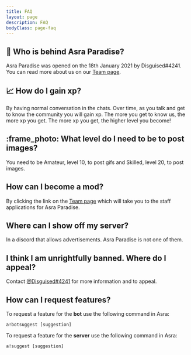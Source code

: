 ```yaml
---
title: FAQ
layout: page
description: FAQ
bodyClass: page-faq
---
```


## :wave: Who is behind Asra Paradise?

Asra Paradise was opened on the 18th January 2021 by Disguised#4241.
You can read more about us on our [Team page](https://asraparadise.github.io/team). 

## :chart_with_upwards_trend: How do I gain xp?

By having normal conversation in the chats. Over time, as you talk and get to know the community you will gain xp. The more you get to know us, the more xp you get. The more xp you get, the higher level you become! 

## :frame_photo: What level do I need to be to post images?

You need to be Amateur, level 10, to post gifs and Skilled, level 20, to post images.

## How can I become a mod?

By clicking the link on the [Team page](https://asraparadise.github.io/team) which will take you to the staff applications for Asra Paradise.

## Where can I show off my server?

In a discord that allows advertisements. Asra Paradise is not one of them.

## I think I am unrightfully banned. Where do I appeal?

Contact [@Disguised#4241](https://discordapp.com/users/728625544547008522) for more information and to appeal.

## How can I request features?

To request a feature for the **bot** use the following command in Asra:

`a!botsuggest [suggestion]`

To request a feature for the **server** use the following command in Asra:

`a!suggest [suggestion]`